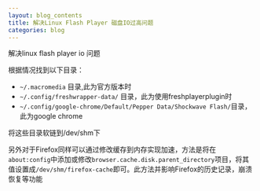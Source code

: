 ```yaml
---
layout: blog_contents
title: 解决Linux Flash Player 磁盘IO过高问题 
categories: blog
---
```


解决linux flash player io 问题  

根据情况找到以下目录：  

  * `~/.macromedia` 目录,此为官方版本时
  * `~/.config/freshwrapper-data/` 目录，此为使用freshplayerplugin时
  * `~/.config/google-chrome/Default/Pepper Data/Shockwave Flash/`目录，此为google chrome
  
将这些目录软链到/dev/shm下

另外对于Firefox同样可以通过修改缓存到内存实现加速，方法是将在`about:config`中添加或修改`browser.cache.disk.parent_directory`项目，将其值设置成`/dev/shm/firefox-cache`即可。此方法并影响Firefox的历史记录，崩溃恢复等功能
